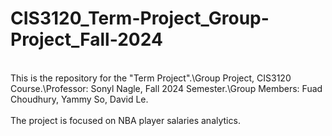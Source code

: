 # CIS3120_Term-Project_Group-Project_Fall-2024
\
This is the repository for the "Term Project".\Group Project, CIS3120 Course.\Professor: Sonyl Nagle, Fall 2024 Semester.\Group Members: Fuad Choudhury, Yammy So, David Le.\
\
The project is focused on NBA player salaries analytics.
